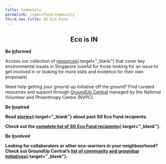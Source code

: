 ```yaml
---
title: Community
permalink: /sgecofund/community
third_nav_title: SG Eco Fund
---
```


 <center><h2>Eco is <b>IN</b></h2></center>

<b>Be <u>In</u>formed</b>

Access our collection of [resources](/resources/){:target="_blank"} that cover key environmental issues in Singapore (useful for those looking for an issue to get involved in or looking for more stats and evidence for their own proposals)

Need help getting your ground-up initiative off the ground? Find curated resources and support through <a href="www.groundupcentral.sg">GroundUp Central</a> managed by the National Volunteer and Philanthropy Centre (NVPC).

<!--View the [slides](/resources/SG-Eco-Fund-workshop-slides.pdf){:target="_blank"} presented at our workshop.

View the [list of projects](/resources/awarded-projects.pdf){:target="_blank"} that were awarded in the first grant call back in May 2021.

Watch this recording of the SG Eco Fund Workshop to learn tips on crafting a good proposal:

<iframe title="SG Eco Fund Workshop" width="560" height="315" src="https://www.youtube.com/embed/ld5pez-3b2g" title="YouTube video player" frameborder="0" allow="accelerometer; clipboard-write; encrypted-media; gyroscope; picture-in-picture" allowfullscreen></iframe>

View the SG Eco Fund [Press Release]() -->

<b>Be <u>In</u>spired<b>

Read [stories](https://greenplan.medium.com/){:target="_blank"} about past SG Eco Fund recipients.

Check out the [complete list of SG Eco Fund recipients](/files/sgecofund/SGEF-GC1-and-GC2-awarded-projects-12.4.2022.pdf){:target="_blank"}.

<b>Be <u>In</u>volved<b>
 
Looking for collaborators or other eco-warriors in your neighbourhood? Check out GroundUp Central’s [list of community and groundup initiatives](www.groundupcentral.sg/collaborate){:target="_blank"}.
 
<!--

Stories of grantees to inspire potential applicants

People – stories of people behind the projects

Project – stories about the progress made by grantees

Potential grantee features as of now:

Engineering Good

Farmily

Rachel Lee

**Be Involved**

A platform where interested parties can indicate their interest and be matched with other potential applicants or existing grantees in our network

Want to become an Eco-Warrior and join the ranks of growing community of do-gooders? Join our mailing list by filling up this form to get updates on events and find opportunities to collaborate with other like-minded individuals: \&lt;FORM LINK\&gt; -->
